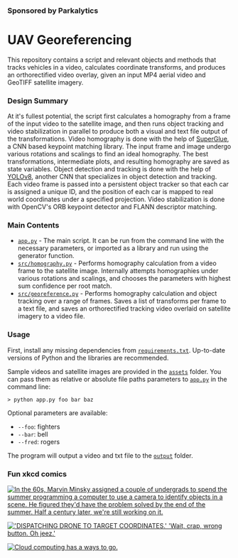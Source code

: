 ### Sponsored by Parkalytics

# UAV Georeferencing
This repository contains a script and relevant objects and methods that tracks vehicles in a video, calculates coordinate transforms, and produces an orthorectified video overlay, given an input MP4 aerial video and GeoTIFF satellite imagery.

### Design Summary
At it's fullest potential, the script first calculates a homography from a frame of the input video to the satellite image, and then runs object tracking and video stabilization in parallel to produce both a visual and text file output of the transformations. Video homography is done with the help of [SuperGlue](https://github.com/magicleap/SuperGluePretrainedNetwork/tree/master), a CNN based keypoint matching library. The input frame and image undergo various rotations and scalings to find an ideal homography. The best transformations, intermediate plots, and resulting homography are saved as state variables. Object detection and tracking is done with the help of [YOLOv8](https://github.com/ultralytics/ultralytics), another CNN that specializes in object detection and tracking. Each video frame is passed into a persistent object tracker so that each car is assigned a unique ID, and the position of each car is mapped to real world coordinates under a specified projection. Video stabilization is done with OpenCV's ORB keypoint detector and FLANN descriptor matching.

### Main Contents

- [`app.py`](app.py) - The main script. It can be run from the command line with the necessary parameters, or imported as a library and run using the generator function.
- [`src/homography.py`](src/homography.py) - Performs homography calculation from a video frame to the satellite image. Internally attempts homographies under various rotations and scalings, and chooses the parameters with highest sum confidence per root match.
- [`src/georeference.py`](src/georeference.py) - Performs homography calculation and object tracking over a range of frames. Saves a list of transforms per frame to a text file, and saves an orthorectified tracking video overlaid on satellite imagery to a video file.

### Usage
First, install any missing dependencies from [`requirements.txt`](requirements.txt). Up-to-date versions of Python and the libraries are recommended.

Sample videos and satellite images are provided in the [`assets`](assets/) folder. You can pass them as relative or absolute file paths parameters to [`app.py`](app.py) in the command line:

`> python app.py foo bar baz`

Optional parameters are available:

- `--foo`: fighters
- `--bar`: bell
- `--fred`: rogers

The program will output a video and txt file to the [`output`](output/) folder.

### Fun xkcd comics

[![In the 60s, Marvin Minsky assigned a couple of undergrads to spend the summer programming a computer to use a camera to identify objects in a scene. He figured they'd have the problem solved by the end of the summer. Half a century later, we're still working on it.](https://imgs.xkcd.com/comics/tasks.png)](https://xkcd.com/1425)

[!['DISPATCHING DRONE TO TARGET COORDINATES.' 'Wait, crap, wrong button. Oh jeez.'](https://imgs.xkcd.com/comics/nro.png)](https://xkcd.com/1358)

[![Cloud computing has a ways to go.](https://imgs.xkcd.com/comics/cloud.png)](https://xkcd.com/1444)